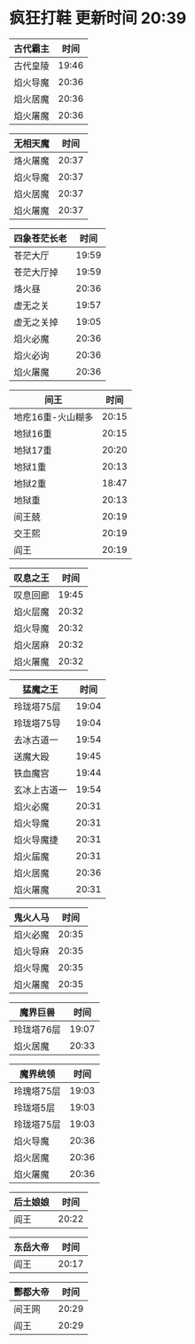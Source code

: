 # 疯狂打鞋 更新时间 20:39

| 古代霸主   | 时间    |
|--------|-------|
| 古代皇陵 | 19:46 |
| 焰火导魔 | 20:36 |
| 焰火居魔 | 20:36 |
| 焰火屠魔 | 20:36 |

| 无相天魔   | 时间    |
|--------|-------|
| 烙火屠魔 | 20:37 |
| 焰火导魔 | 20:37 |
| 焰火居魔 | 20:37 |
| 焰火屠魔 | 20:37 |

| 四象苍茫长老   | 时间    |
|--------|-------|
| 苍茫大厅 | 19:59 |
| 苍茫大厅掉 | 19:59 |
| 烙火昼 | 20:36 |
| 虚无之关 | 19:57 |
| 虚无之关掉 | 19:05 |
| 焰火必魔 | 20:36 |
| 焰火必询 | 20:36 |
| 焰火屠魔 | 20:36 |

| 间王   | 时间    |
|--------|-------|
| 地疙16重-火山糊多 | 20:15 |
| 地狱16重 | 20:15 |
| 地狱17重 | 20:20 |
| 地狱1重 | 20:13 |
| 地狱2重 | 18:47 |
| 地狱重 | 20:13 |
| 间王兢 | 20:19 |
| 交王熙 | 20:19 |
| 阎王 | 20:19 |

| 叹息之王   | 时间    |
|--------|-------|
| 叹息回廊 | 19:45 |
| 焰火层魔 | 20:32 |
| 焰火导魔 | 20:32 |
| 焰火居麻 | 20:32 |
| 焰火屠魔 | 20:32 |

| 猛魔之王   | 时间    |
|--------|-------|
| 玲珑塔75层 | 19:04 |
| 玲珑塔75导 | 19:04 |
| 去冰古道一 | 19:54 |
| 送魔大殴 | 19:45 |
| 铁血魔宫 | 19:44 |
| 玄冰上古道一 | 19:54 |
| 焰火必魔 | 20:31 |
| 焰火导魔 | 20:31 |
| 焰火导魔捷 | 20:31 |
| 焰火届魔 | 20:31 |
| 焰火居魔 | 20:36 |
| 焰火屠魔 | 20:31 |

| 鬼火人马   | 时间    |
|--------|-------|
| 焰火必魔 | 20:35 |
| 焰火导麻 | 20:35 |
| 焰火导魔 | 20:35 |
| 焰火屠魔 | 20:35 |

| 魔界巨兽   | 时间    |
|--------|-------|
| 玲珑塔76层 | 19:07 |
| 焰火居魔 | 20:33 |

| 魔界统领   | 时间    |
|--------|-------|
| 玲瑰塔75层 | 19:03 |
| 玲珑塔5层 | 19:03 |
| 玲珑塔75层 | 19:03 |
| 焰火导魔 | 20:36 |
| 焰火居魔 | 20:36 |
| 焰火屠魔 | 20:36 |

| 后土娘娘   | 时间    |
|--------|-------|
| 阎王 | 20:22 |

| 东岳大帝   | 时间    |
|--------|-------|
| 阎王 | 20:17 |

| 酆都大帝   | 时间    |
|--------|-------|
| 间王网 | 20:29 |
| 阎王 | 20:29 |